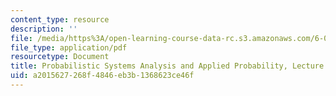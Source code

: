 ```yaml
---
content_type: resource
description: ''
file: /media/https%3A/open-learning-course-data-rc.s3.amazonaws.com/6-041sc-probabilistic-systems-analysis-and-applied-probability-fall-2013/a2015627268f4846eb3b1368623ce46f_MIT6_041SCF13_L03.pdf
file_type: application/pdf
resourcetype: Document
title: Probabilistic Systems Analysis and Applied Probability, Lecture 3
uid: a2015627-268f-4846-eb3b-1368623ce46f
---
```

